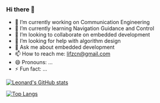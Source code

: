 ### Hi there 👋

- 🔭 I’m currently working on Communication Engineering
- 🌱 I’m currently learning Navigation Guidance and Control
- 👯 I’m looking to collaborate on embedded development
- 🤔 I’m looking for help with algorithm design
- 💬 Ask me about embedded development
- 📫 How to reach me: lifzcn@gmail.com
- 😄 Pronouns: ...
- ⚡ Fun fact: ...

[![Leonard's GitHub stats](https://github-readme-stats.vercel.app/api?username=reguluslee&show_icons=true&theme=buefy&hide_border=true)](https://github.com/reguluslee)

[![Top Langs](https://github-readme-stats.vercel.app/api/top-langs/?username=reguluslee&layout=compact&theme=buefy&hide_border=true)](https://github.com/reguluslee)
